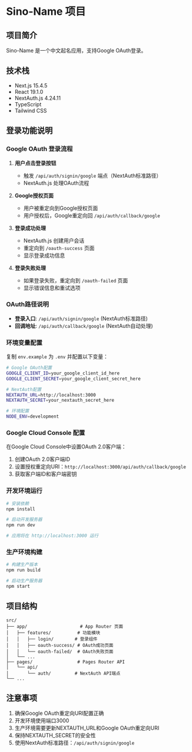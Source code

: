 # Sino-Name 项目

## 项目简介
Sino-Name 是一个中文起名应用，支持Google OAuth登录。

## 技术栈
- Next.js 15.4.5
- React 19.1.0
- NextAuth.js 4.24.11
- TypeScript
- Tailwind CSS

## 登录功能说明

### Google OAuth 登录流程

1. **用户点击登录按钮**
   - 触发 `/api/auth/signin/google` 端点（NextAuth标准路径）
   - NextAuth.js 处理OAuth流程

2. **Google授权页面**
   - 用户被重定向到Google授权页面
   - 用户授权后，Google重定向回 `/api/auth/callback/google`

3. **登录成功处理**
   - NextAuth.js 创建用户会话
   - 重定向到 `/oauth-success` 页面
   - 显示登录成功信息

4. **登录失败处理**
   - 如果登录失败，重定向到 `/oauth-failed` 页面
   - 显示错误信息和重试选项

### OAuth路径说明

- **登录入口**: `/api/auth/signin/google` (NextAuth标准路径)
- **回调地址**: `/api/auth/callback/google` (NextAuth自动处理)

### 环境变量配置

复制 `env.example` 为 `.env` 并配置以下变量：

```bash
# Google OAuth配置
GOOGLE_CLIENT_ID=your_google_client_id_here
GOOGLE_CLIENT_SECRET=your_google_client_secret_here

# NextAuth配置
NEXTAUTH_URL=http://localhost:3000
NEXTAUTH_SECRET=your_nextauth_secret_here

# 环境配置
NODE_ENV=development
```

### Google Cloud Console 配置

在Google Cloud Console中设置OAuth 2.0客户端：

1. 创建OAuth 2.0客户端ID
2. 设置授权重定向URI：`http://localhost:3000/api/auth/callback/google`
3. 获取客户端ID和客户端密钥

### 开发环境运行

```bash
# 安装依赖
npm install

# 启动开发服务器
npm run dev

# 应用将在 http://localhost:3000 运行
```

### 生产环境构建

```bash
# 构建生产版本
npm run build

# 启动生产服务器
npm start
```

## 项目结构

```
src/
├── app/                    # App Router 页面
│   ├── features/          # 功能模块
│   │   ├── login/        # 登录组件
│   │   ├── oauth-success/ # OAuth成功页面
│   │   └── oauth-failed/  # OAuth失败页面
│   └── ...
├── pages/                 # Pages Router API
│   └── api/
│       └── auth/         # NextAuth API端点
└── ...
```

## 注意事项

1. 确保Google OAuth重定向URI配置正确
2. 开发环境使用端口3000
3. 生产环境需要更新NEXTAUTH_URL和Google OAuth重定向URI
4. 保持NEXTAUTH_SECRET的安全性
5. 使用NextAuth标准路径：`/api/auth/signin/google`
